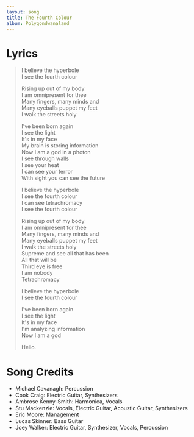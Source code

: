 ```yaml
---
layout: song
title: The Fourth Colour
album: Polygondwanaland
---
```


# Lyrics

> I believe the hyperbole  
> I see the fourth colour  
>  
> Rising up out of my body  
> I am omnipresent for thee  
> Many fingers, many minds and  
> Many eyeballs puppet my feet  
> I walk the streets holy  
>  
> I've been born again  
> I see the light  
> It's in my face  
> My brain is storing information  
> Now I am a god in a photon  
> I see through walls  
> I see your heat  
> I can see your terror  
> With sight you can see the future  
>  
> I believe the hyperbole  
> I see the fourth colour  
> I can see tetrachromacy  
> I see the fourth colour  
>  
> Rising up out of my body  
> I am omnipresent for thee  
> Many fingers, many minds and  
> Many eyeballs puppet my feet  
> I walk the streets holy  
> Supreme and see all that has been  
> All that will be  
> Third eye is free  
> I am nobody  
> Tetrachromacy  
>  
> I believe the hyperbole  
> I see the fourth colour  
>  
> I've been born again  
> I see the light  
> It's in my face  
> I'm analyzing information  
> Now I am a god  
>  
> Hello.  

# Song Credits

* Michael Cavanagh: Percussion
* Cook Craig: Electric Guitar, Synthesizers
* Ambrose Kenny-Smith: Harmonica, Vocals
* Stu Mackenzie: Vocals, Electric Guitar, Acoustic Guitar, Synthesizers
* Eric Moore: Management
* Lucas Skinner: Bass Guitar
* Joey Walker: Electric Guitar, Synthesizer, Vocals, Percussion

